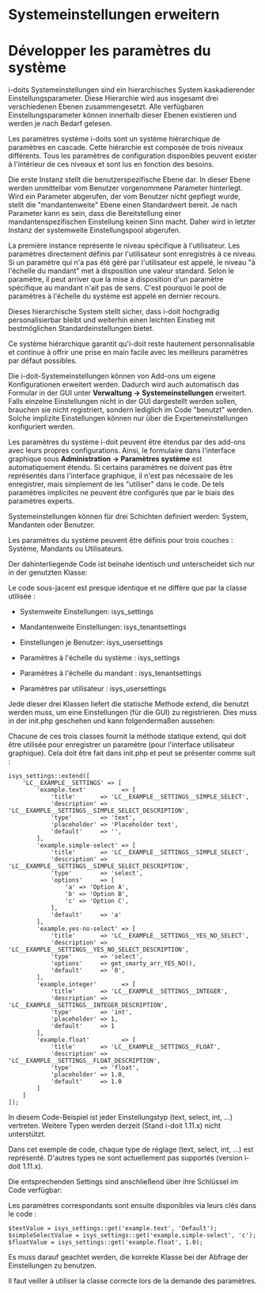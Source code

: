<!-- TRANSLATED by md-translate -->
# Systemeinstellungen erweitern

# Développer les paramètres du système

i-doits Systemeinstellungen sind ein hierarchisches System kaskadierender Einstellungsparameter. Diese Hierarchie wird aus insgesamt drei verschiedenen Ebenen zusammengesetzt. Alle verfügbaren Einstellungsparameter können innerhalb dieser Ebenen existieren und werden je nach Bedarf gelesen.

Les paramètres système i-doits sont un système hiérarchique de paramètres en cascade. Cette hiérarchie est composée de trois niveaux différents. Tous les paramètres de configuration disponibles peuvent exister à l'intérieur de ces niveaux et sont lus en fonction des besoins.

Die erste Instanz stellt die benutzerspezifische Ebene dar. In dieser Ebene werden unmittelbar vom Benutzer vorgenommene Parameter hinterlegt. Wird ein Parameter abgerufen, der vom Benutzer nicht gepflegt wurde, stellt die "mandantenweite" Ebene einen Standardwert bereit. Je nach Parameter kann es sein, dass die Bereitstellung einer mandantenspezifischen Einstellung keinen Sinn macht. Daher wird in letzter Instanz der systemweite Einstellungspool abgerufen.

La première instance représente le niveau spécifique à l'utilisateur. Les paramètres directement définis par l'utilisateur sont enregistrés à ce niveau. Si un paramètre qui n'a pas été géré par l'utilisateur est appelé, le niveau "à l'échelle du mandant" met à disposition une valeur standard. Selon le paramètre, il peut arriver que la mise à disposition d'un paramètre spécifique au mandant n'ait pas de sens. C'est pourquoi le pool de paramètres à l'échelle du système est appelé en dernier recours.

Dieses hierarchische System stellt sicher, dass i-doit hochgradig personalisierbar bleibt und weiterhin einen leichten Einstieg mit bestmöglichen Standardeinstellungen bietet.

Ce système hiérarchique garantit qu'i-doit reste hautement personnalisable et continue à offrir une prise en main facile avec les meilleurs paramètres par défaut possibles.

Die i-doit-Systemeinstellungen können von Add-ons um eigene Konfigurationen erweitert werden. Dadurch wird auch automatisch das Formular in der GUI unter **Verwaltung → Systemeinstellungen** erweitert. Falls einzelne Einstellungen nicht in der GUI dargestellt werden sollen, brauchen sie nicht registriert, sondern lediglich im Code "benutzt" werden. Solche implizite Einstellungen können nur über die Experteneinstellungen konfiguriert werden.

Les paramètres du système i-doit peuvent être étendus par des add-ons avec leurs propres configurations. Ainsi, le formulaire dans l'interface graphique sous **Administration → Paramètres système** est automatiquement étendu. Si certains paramètres ne doivent pas être représentés dans l'interface graphique, il n'est pas nécessaire de les enregistrer, mais simplement de les "utiliser" dans le code. De tels paramètres implicites ne peuvent être configurés que par le biais des paramètres experts.

Systemeinstellungen können für drei Schichten definiert werden: System, Mandanten oder Benutzer.

Les paramètres du système peuvent être définis pour trois couches : Système, Mandants ou Utilisateurs.

Der dahinterliegende Code ist beinahe identisch und unterscheidet sich nur in der genutzten Klasse:

Le code sous-jacent est presque identique et ne diffère que par la classe utilisée :

* Systemweite Einstellungen: isys_settings
* Mandantenweite Einstellungen: isys_tenantsettings
* Einstellungen je Benutzer: isys_usersettings

* Paramètres à l'échelle du système : isys_settings
* Paramètres à l'échelle du mandant : isys_tenantsettings
* Paramètres par utilisateur : isys_usersettings

Jede dieser drei Klassen liefert die statische Methode extend, die benutzt werden muss, um eine Einstellungen (für die GUI) zu registrieren. Dies muss in der init.php geschehen und kann folgendermaßen aussehen:

Chacune de ces trois classes fournit la méthode statique extend, qui doit être utilisée pour enregistrer un paramètre (pour l'interface utilisateur graphique). Cela doit être fait dans init.php et peut se présenter comme suit :

```
isys_settings::extend([
    'LC__EXAMPLE__SETTINGS' => [
        'example.text'          => [
            'title'       => 'LC__EXAMPLE__SETTINGS__SIMPLE_SELECT',
            'description' => 'LC__EXAMPLE__SETTINGS__SIMPLE_SELECT_DESCRIPTION',
            'type'        => 'text',
            'placeholder' => 'Placeholder text',
            'default'     => '',
        ],
        'example.simple-select' => [
            'title'       => 'LC__EXAMPLE__SETTINGS__SIMPLE_SELECT',
            'description' => 'LC__EXAMPLE__SETTINGS__SIMPLE_SELECT_DESCRIPTION',
            'type'        => 'select',
            'options'     => [
                'a' => 'Option A',
                'b' => 'Option B',
                'c' => 'Option C',
            ],
            'default'     => 'a'
        ],
        'example.yes-no-select' => [
            'title'       => 'LC__EXAMPLE__SETTINGS__YES_NO_SELECT',
            'description' => 'LC__EXAMPLE__SETTINGS__YES_NO_SELECT_DESCRIPTION',
            'type'        => 'select',
            'options'     => get_smarty_arr_YES_NO(),
            'default'     => '0',
        ],
        'example.integer'       => [
            'title'       => 'LC__EXAMPLE__SETTINGS__INTEGER',
            'description' => 'LC__EXAMPLE__SETTINGS__INTEGER_DESCRIPTION',
            'type'        => 'int',
            'placeholder' => 1,
            'default'     => 1
        ],
        'example.float'         => [
            'title'       => 'LC__EXAMPLE__SETTINGS__FLOAT',
            'description' => 'LC__EXAMPLE__SETTINGS__FLOAT_DESCRIPTION',
            'type'        => 'float',
            'placeholder' => 1.0,
            'default'     => 1.0
        ]
    ]
]);
```

In diesem Code-Beispiel ist jeder Einstellungstyp (text, select, int, ...) vertreten. Weitere Typen werden derzeit (Stand i-doit 1.11.x) nicht unterstützt.

Dans cet exemple de code, chaque type de réglage (text, select, int, ...) est représenté. D'autres types ne sont actuellement pas supportés (version i-doit 1.11.x).

Die entsprechenden Settings sind anschließend über ihre Schlüssel im Code verfügbar:

Les paramètres correspondants sont ensuite disponibles via leurs clés dans le code :

```
$textValue = isys_settings::get('example.text', 'Default');
$simpleSelectValue = isys_settings::get('example.simple-select', 'c');
$floatValue = isys_settings::get('example.float', 1.0);
```

Es muss darauf geachtet werden, die korrekte Klasse bei der Abfrage der Einstellungen zu benutzen.

Il faut veiller à utiliser la classe correcte lors de la demande des paramètres.